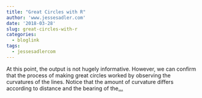 ```yaml
---
title: "Great Circles with R"
author: 'www.jessesadler.com'
date: '2018-03-28'
slug: great-circles-with-r
categories:
  - bloglink
tags:
  - jessesadlercom
---
```


At this point, the output is not hugely informative. However, we can confirm that the process of making great circles worked by observing the curvatures of the lines. Notice that the amount of curvature differs according to distance and the bearing of the[... <i class="fas fa-external-link-alt"></i>](https://jessesadler.com/post/great-circles-sp-sf/)

